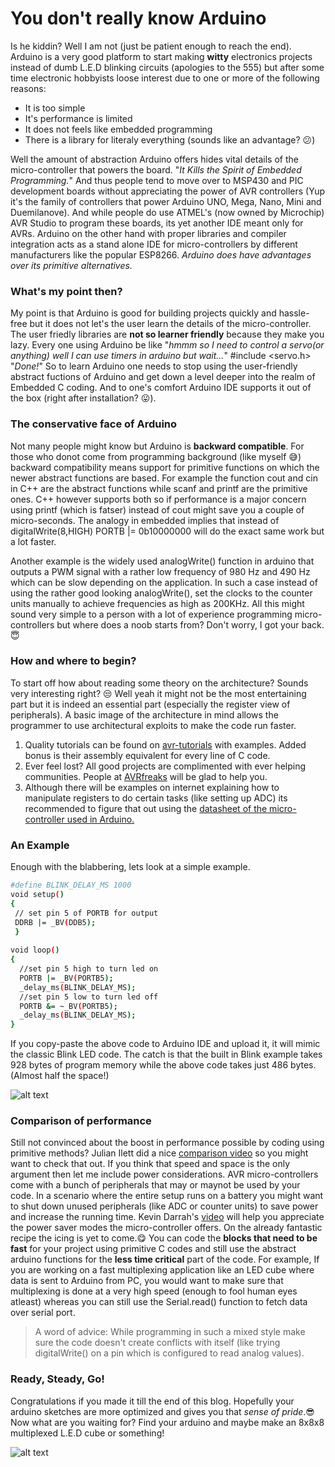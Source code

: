# You don't really know Arduino  
Is he kiddin? Well I am not (just be patient enough to reach the end). Arduino is a very good platform to start making **witty** electronics projects instead of dumb L.E.D blinking circuits (apologies to the 555) but after some time electronic hobbyists loose interest due to one or more of the following reasons:
  - It is too simple
  - It's performance is limited
  - It does not feels like embedded programming
  - There is a library for literaly everything (sounds like an advantage? :confused:)    
 
  
Well the amount of abstraction Arduino offers hides vital details of the micro-controller that powers the board. "*It Kills the Spirit of Embedded Programming.*" And thus people tend to move over to MSP430 and PIC development boards without appreciating the power of AVR controllers (Yup it's the family of controllers that power Arduino UNO, Mega, Nano, Mini and Duemilanove). And while people do use ATMEL's (now owned by Microchip) AVR Studio to program these boards, its yet another IDE meant only for AVRs. Arduino on the other hand with proper libraries and compiler integration acts as a stand alone IDE for micro-controllers by different manufacturers like the popular ESP8266. *Arduino does have advantages over its primitive alternatives.*
### What's my point then?
My point is that Arduino is good for building projects quickly and hassle-free but it does not let's the user learn the details of the micro-controller. The user friedly libraries are __not so learner friendly__ because they make you lazy. Every one using Arduino be like "*hmmm so I need to control a servo(or anything) well I can use timers in arduino but wait...*"
#include <servo.h> 
"*Done!*"
So to learn Arduino one needs to stop using the user-friendly abstract fuctions of Arduino and get down a level deeper into the realm of Embedded C coding. And to one's comfort Arduino IDE supports it out of the box (right after installation? :stuck_out_tongue:). 
### The conservative face of Arduino
Not many people might know but Arduino is **backward compatible**. For those who donot come from programming background (like myself :sweat_smile:) backward compatibility means support for primitive functions on which the newer abstract functions are based. For example the function cout and cin in C++ are the abstract functions while scanf and printf are the primitive ones. C++ however supports both so if performance is a major concern using printf (which is fatser) instead of cout might save you a couple of micro-seconds. The analogy in embedded implies that instead of digitalWrite(8,HIGH) PORTB |= 0b10000000 will do the exact same work but a lot faster. 
 
Another example is the widely used analogWrite() function in arduino that outputs a PWM signal with a rather low frequency of 980 Hz and 490 Hz which can be slow depending on the application. In such a case instead of using the rather good looking analogWrite(), set the clocks to the counter units manually to achieve frequencies as high as 200KHz. All this might sound very simple to a person with a lot of experience programming micro-controllers but where does a noob starts from? Don't worry, I got your back. :innocent:  



### How and where to begin?

To start off how about reading some theory on the architecture? Sounds very interesting right? :unamused: Well yeah it might not be the most entertaining part but it is indeed an essential part (especially the register view of peripherals). A basic image of the architecture in mind allows the programmer to use architectural exploits to make the code run faster. 
1. Quality tutorials can be found on [avr-tutorials](http://www.avr-tutorials.com/) with examples. Added bonus is their assembly equivalent for every line of C code.
2. Ever feel lost? All good projects are complimented with ever helping communities. People at [AVRfreaks](http://www.avrfreaks.net/) will be glad to help you.
3. Although there will be examples on internet explaining how to manipulate registers to do certain tasks (like setting up ADC) its recommended to figure that out using the [datasheet of the micro-controller used in Arduino.](http://www.atmel.com/products/microcontrollers/avr/megaavr.aspx) 


### An Example
Enough with the blabbering, lets look at a simple example.

```sh
#define BLINK_DELAY_MS 1000
void setup()
{
 // set pin 5 of PORTB for output
 DDRB |= _BV(DDB5);
 }
 
void loop()
{
  //set pin 5 high to turn led on
  PORTB |= _BV(PORTB5);
  _delay_ms(BLINK_DELAY_MS);
  //set pin 5 low to turn led off
  PORTB &= ~_BV(PORTB5);
  _delay_ms(BLINK_DELAY_MS);
}

```
If you copy-paste the above code to Arduino IDE and upload it, it will mimic the classic Blink LED  code. The catch is that the built in Blink example takes 928 bytes of program memory while the above code takes just 486 bytes. (Almost half the space!)

![alt text](https://i.stack.imgur.com/NxqQs.jpg "ATmega 328P pinmapping to Arduino UNO Pins")

### Comparison of performance

Still not convinced about the boost in performance possible by coding using primitive methods? Julian Ilett did a nice [comparison video](https://www.youtube.com/watch?v=U7I0GkwW1yE) so you might want to check that out. 
If you think that speed and space is the only argument then let me include power considerations. AVR micro-controllers come with a bunch of peripherals that may or maynot be used by your code. In a scenario where the entire setup runs on a battery you might want to shut down unused peripherals (like ADC or counter units) to save power and increase the running time. Kevin Darrah's [video](https://www.youtube.com/watch?v=urLSDi7SD8M) will help you appreciate the power saver modes the micro-controller offers.
On the already fantastic recipe the icing is yet to come.:yum: You can code the __blocks that need to be fast__ for your project using primitive C codes and still use the abstract arduino functions for the __less time critical__ part of the code. For example, If you are working on a fast multiplexing application like an LED cube where data is sent to Arduino from PC, you would want to make sure that multiplexing is done at a very high speed (enough to fool human eyes atleast) whereas you can still use the Serial.read() function to fetch data over serial port. 
>A word of advice: While programming in such a mixed style make sure the code doesn't create conflicts with itself (like trying digitalWrite() on a pin which is configured to read analog values).  



### Ready, Steady, Go!
Congratulations if you made it till the end of this blog. Hopefully your arduino sketches are more optimized and gives you that _sense of pride_.:sunglasses: Now what are you waiting for? Find your arduino and maybe make an 8x8x8 multiplexed L.E.D cube or something! 

![alt text](http://www.avrfreaks.net/sites/default/files/4CubeWave.gif "Credits AVRfreaks")
